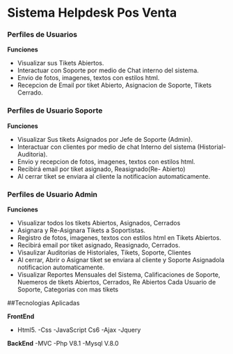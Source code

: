 # Sistema Helpdesk Pos Venta

### Perfiles de Usuarios

**Funciones**
- Visualizar sus Tikets Abiertos.
- Interactuar con Soporte por medio de Chat interno del sistema.
- Envio de fotos, imagenes, textos con estilos html.
- Recepcion de Email por tiket Abierto, Asignacion de Soporte, Tikets Cerrado.


### Perfiles de Usuario Soporte

**Funciones**

- Visualizar Sus tikets Asignados por Jefe de Soporte (Admin).
- Interactuar con clientes por medio de chat Interno del sistema (Historial-Auditoria).
- Envio y recepcion de fotos, imagenes, textos con estilos html.
- Recibirá email por tiket asignado, Reasignado(Re- Abierto)
- Al cerrar tiket se enviara al cliente la notificacion automaticamente.


### Perfiles de Usuario Admin

**Funciones**

- Visualizar todos los tikets Abiertos, Asignados, Cerrados
- Asignara y Re-Asignara Tikets a Soportistas.
- Registro de fotos, imagenes, textos con estilos html en Tikets Abiertos.
- Recibirá email por tiket asignado, Reasignado, Cerrados.
- Visaulizar Auditorias de Historiales, Tikets, Soporte, Clientes
- Al cerrar, Abrir o Asignar tiket se enviara al cliente y Soporte Asignadola notificacion automaticamente.
- Visualizar Reportes Mensuales del Sistema, Calificaciones de Soporte, Nuemeros de tikets Abiertos, Cerrados,
  Re Abiertos Cada Usuario de Soporte, Categorias con mas tikets 


##Tecnologias Aplicadas

**FrontEnd**
- Html5.
-Css
-JavaScript Cs6
-Ajax
-Jquery

**BackEnd**
-MVC
-Php V8.1
-Mysql V.8.0
